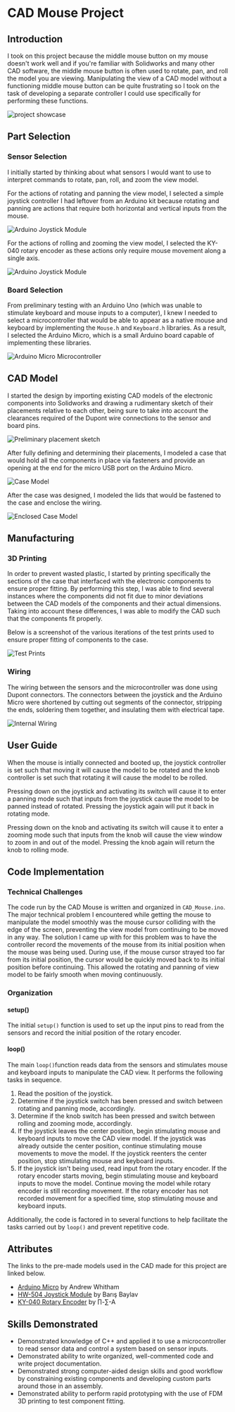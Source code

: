 # CAD Mouse Project

## Introduction

I took on this project because the middle mouse button on my mouse doesn't work well and if you're familiar with Solidworks and many other CAD software, the middle mouse button is often used to rotate, pan, and roll the model you are viewing. Manipulating the view of a CAD model without a functioning middle mouse button can be quite frustrating so I took on the task of developing a separate controller I could use specifically for performing these functions.

![project showcase](https://github.com/BrandonBNguyen/CADMouse/blob/master/Images/showcase.gif)

## Part Selection

### Sensor Selection

I initially started by thinking about what sensors I would want to use to interpret commands to rotate, pan, roll, and zoom the view model. 

For the actions of rotating and panning the view model, I selected a simple joystick controller I had leftover from an Arduino kit because rotating and panning are actions that require both horizontal and vertical inputs from the mouse.

![Arduino Joystick Module](https://github.com/BrandonBNguyen/CADMouse/blob/master/Images/ArduinoJoystickModule.jpg)

For the actions of rolling and zooming the view model, I selected the KY-040 rotary encoder as these actions only require mouse movement along a single axis.

![Arduino Joystick Module](https://github.com/BrandonBNguyen/CADMouse/blob/master/Images/KY-040Encoder.jpg)

### Board Selection

From preliminary testing with an Arduino Uno (which was unable to stimulate keyboard and mouse inputs to a computer), I knew I needed to select a microcontroller that would be able to appear as a native mouse and keyboard by implementing the `Mouse.h` and `Keyboard.h` libraries. As a result, I selected the Arduino Micro, which is a small Arduino board capable of implementing these libraries.

![Arduino Micro Microcontroller](https://github.com/BrandonBNguyen/CADMouse/blob/master/Images/ArduinoMicro.jpg)

## CAD Model

I started the design by importing existing CAD models of the electronic components into Solidworks and drawing  a rudimentary sketch of their placements relative to each other, being sure to take into account the clearances required of the Dupont wire connections to the sensor and board pins.

![Preliminary placement sketch](https://github.com/BrandonBNguyen/CADMouse/blob/master/Images/PreliminarySketch.png)

After fully defining and determining their placements, I modeled a case that would hold all the components in place via fasteners and provide an opening at the end for the micro USB port on the Arduino Micro. 

![Case Model](https://github.com/BrandonBNguyen/CADMouse/blob/master/Images/BottomCase.png)

After the case was designed, I modeled the lids that would be fastened to the case and enclose the wiring.

![Enclosed Case Model](https://github.com/BrandonBNguyen/CADMouse/blob/master/Images/CaseWithLid.png)

## Manufacturing

### 3D Printing

In order to prevent wasted plastic, I started by printing specifically the sections  of the case that interfaced with the electronic components to ensure proper fitting. By performing this step, I was able to find several instances where the components did not fit due to minor deviations between the CAD models of the components and their actual dimensions. Taking into account these differences, I was able to modify the CAD such that the components fit properly.

Below is a screenshot of the various iterations of the test prints used to ensure proper fitting of components to the case.

![Test Prints](https://github.com/BrandonBNguyen/CADMouse/blob/master/Images/TestPrints.jpeg)

### Wiring

The wiring between the sensors and the microcontroller was done using Dupont connectors. The connectors between the joystick and the Arduino Micro were shortened by cutting out segments of the connector, stripping the ends, soldering them together, and insulating them with electrical tape. 

![Internal Wiring](https://github.com/BrandonBNguyen/CADMouse/blob/master/Images/InternalWiring.jpeg)

## User Guide

When the mouse is intially connected and booted up, the joystick controller is set such that moving it will cause the model to be rotated and the knob controller is set such that rotating it will cause the model to be rolled. 

Pressing down on the joystick and activating its switch will cause it to enter a panning mode such that inputs from the joystick cause the model to be panned instead of rotated. Pressing the joystick again will put it back in rotating mode.

Pressing down on the knob and activating its switch will cause it to enter a zooming mode such that inputs from the knob will cause the view window to zoom in and out of the model. Pressing the knob again will return the knob to rolling mode.

## Code Implementation

### Technical Challenges

The code run by the CAD Mouse is written and organized in `CAD_Mouse.ino`. The major technical problem I encountered while getting the mouse to manipulate the model smoothly was the mouse cursor colliding with the edge of the screen, preventing the view model from continuing to be moved in any way. The solution I came up with for this problem was to have the controller record the movements of the mouse from its initial position when the mouse was being used. During use, if the mouse cursor strayed too far from its initial position, the cursor would be quickly moved back to its initial position before continuing. This allowed the rotating and panning of view model to be fairly smooth when moving continuously.

### Organization

#### setup()

The initial `setup()` function is used to set up the input pins to read from the sensors and record the initial position of the rotary encoder.

#### loop()

The main `loop()`function reads data from the sensors and stimulates mouse and keyboard inputs to manipulate the CAD view. It performs the following tasks in sequence.

 1. Read the position of the joystick.
 2. Determine if the joystick switch has been pressed and switch between rotating and panning mode, accordingly.
 3. Determine if the knob switch has been pressed and switch between rolling and zooming mode, accordingly.
 4. If the joystick leaves the center position, begin stimulating mouse and keyboard inputs to move the CAD view model. If the joystick was already outside the center position, continue stimulating mouse movements to move the model. If the joystick reenters the center position, stop stimulating mouse and keyboard inputs.
 5. If the joystick isn't being used, read input from the rotary encoder. If the rotary encoder starts moving, begin stimulating mouse and keyboard inputs to move the model. Continue moving the model while rotary encoder  is still recording movement. If the rotary encoder has not recorded movement for a specified time, stop stimulating mouse and keyboard inputs.

Additionally, the code is factored in to several functions to help facilitate the tasks carried out by `loop()` and prevent repetitive code.

## Attributes

The links to the pre-made models used in the CAD made for this project are linked below.

 - [Arduino Micro](https://grabcad.com/library/arduino-micro-1) by Andrew Whitham
 - [HW-504 Joystick Module](https://grabcad.com/library/keyes-joystick-hw-504-1) by Barış Baylav
 - [KY-040 Rotary Encoder](https://grabcad.com/library/ky-040-rotary-encoder-1) by ∏-∑-A

## Skills Demonstrated

 - Demonstrated knowledge of C++ and applied it to use a microcontroller to read sensor data and control a system based on sensor inputs.
 - Demonstrated ability to write organized, well-commented code and write project documentation.
 - Demonstrated strong computer-aided design skills and good workflow by constraining existing components and developing custom parts around those in an assembly.
 - Demonstrated ability to perform rapid prototyping with the use of FDM 3D printing to test component fitting.
